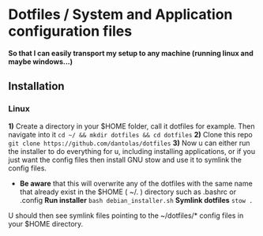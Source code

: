 # Dotfiles / System and Application configuration files
**So that I can easily transport my setup to any machine (running linux and maybe windows...)**

## Installation
### Linux
**1)** Create a directory in your $HOME folder, call it dotfiles for example. Then navigate into it
```cd ~/ && mkdir dotfiles && cd dotfiles```
**2)** Clone this repo
```git clone https://github.com/dantolas/dotfiles```
**3)** Now u can either run the installer to do everything for u, including installing applications,
or if you just want the config files then install GNU stow and use it to symlink the config files.
- **Be aware** that this will overwrite any of the dotfiles with the same name that already exist
in the $HOME ( ~/. ) directory such as .bashrc or .config
**Run installer**
```bash debian_installer.sh```
**Symlink dotfiles**
```stow .```

U should then see symlink files pointing to the ~/dotfiles/* config files in your $HOME directory.
